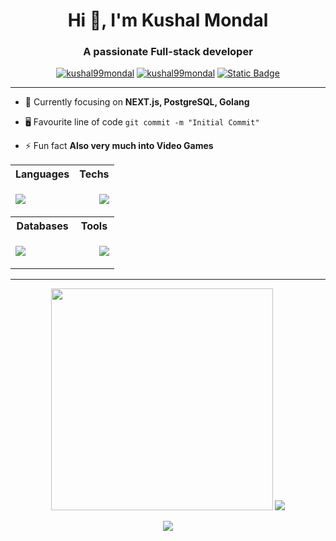 <h1 align="center">Hi 👋, I'm Kushal Mondal</h1>
<h3 align="center">A passionate Full-stack developer </h3>
<p align="center"> 
 <a href="https://twitter.com/kushal99mondal" target="_blank"><img src="https://img.shields.io/badge/profile-blue?style=for-the-badge&logo=twitter&label=twitter" alt="kushal99mondal" /></a> 
 <a href="https://www.linkedin.com/in/kushal-mondal-dev" target="_blank"><img src="https://img.shields.io/badge/profile-blue?style=for-the-badge&logo=linkedin&label=linkedin&color=%237777f6" alt="kushal99mondal" /></a>
<a href="https://kushalmondal.netlify.app" target="_blank"><img alt="Static Badge" src="https://img.shields.io/badge/profile-blue?style=for-the-badge&logo=netlify&label=Portfolio&color=green"></a>
</p>
<hr>

- 🔭 Currently focusing on **NEXT.js, PostgreSQL, Golang**

- 🖥️ Favourite line of code `git commit -m "Initial Commit"`

- ⚡ Fun fact **Also very much into Video Games**

<table align="center" width=90%>
  <tr>
    <th>Languages</th>
    <th>Techs</th>
  </tr>
  <tr>
    <td>
	    <p align="left">
			  <a href="https://skillicons.dev">
				    <img src="https://skillicons.dev/icons?i=js,ts,java,go,ruby,php,lua" />
			  </a>
		</p>
	</td>
    <td>
	    <p align="right">
				  <a href="https://skillicons.dev">
					    <img src="https://skillicons.dev/icons?i=react,next,nodejs,expressjs,tailwind,docker" />
				  </a>
		</p>
	</td>
  </tr>
  <tr>
	  <th>Databases</th>
	  <th>Tools</th>
  </tr>
  <tr>
	  <td>
	   <p align="left">
			  <a href="https://skillicons.dev">
				    <img src="https://skillicons.dev/icons?i=mongo,mysql,firebase,postgresql" />
			  </a>
		</p>
	  </td>
	  <td>
	   <p align="right">
				  <a href="https://skillicons.dev">
					    <img src="https://skillicons.dev/icons?i=powershell,neovim,postman,git,vite" />
				  </a>
		</p>
	  </td>
  </tr>
</table>

<hr>
<p align="center" width=100%>
	<img src="https://github-readme-stats.vercel.app/api/top-langs/?username=kushalsdesk&theme=tokyonight&show_icons=true&hide_border=true&layout=compact" width=355>
	<img src="https://github-readme-stats.vercel.app/api?username=kushalsdesk&theme=tokyonight&show_icons=true&hide_border=true&count_private=true">
</p>
<p align="center">
		<img src="https://github-readme-streak-stats.herokuapp.com/?user=kushalsdesk&theme=tokyonight&hide_border=true" >
</p>





